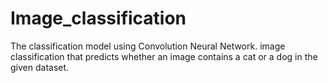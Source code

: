 # Image_classification
The classification model using Convolution Neural Network. image classification that predicts whether an image contains a cat or a dog in the given dataset.
